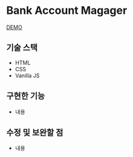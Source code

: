 # Bank Account Magager
[DEMO](https://helpful-tiramisu-bf4510.netlify.app/)

## 기술 스택
- HTML
- CSS
- Vanilla JS

## 구현한 기능
- 내용

## 수정 및 보완할 점
- 내용
